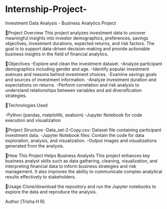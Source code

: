 # Internship-Project-
Investment Data Analysis - Business Analytics Project

🔹Project Overview
This project analyzes investment data to uncover meaningful insights into investor demographics, preferences, savings objectives, investment durations, expected returns, and risk factors. The goal is to support data-driven decision-making and provide actionable business insights in the field of financial analytics.

🔹Objectives
-Explore and clean the investment dataset.
-Analyze participant demographics including gender and age.
-Identify popular investment avenues and reasons behind investment choices.
-Examine savings goals and sources of investment information.
-Analyze investment duration and expectations on returns.
-Perform correlation and risk analysis to understand relationships between variables and aid diversification strategies.

🔹Technologies Used

-Python (pandas, matplotlib, seaborn)
-Jupyter Notebook for code execution and visualization

🔹Project Structure
-Data_set-2-Copy.csv: Dataset file containing participant investment data.
-Jupyter Notebook files: Contain the code for data exploration, analysis, and visualization.
-Output images and visualizations generated from the analysis.

🔹How This Project Helps Business Analysts
This project enhances key business analyst skills such as data gathering, cleaning, visualization, and interpreting financial data to inform business strategies and risk management. It also improves the ability to communicate complex analytical results effectively to stakeholders.

🔹Usage
Clone/download the repository and run the Jupyter notebooks to explore the data and reproduce the analysis.

Author
[Trisha H R]

